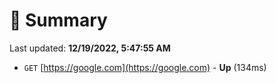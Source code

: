 # 📖 Summary
Last updated: **12/19/2022, 5:47:55 AM**

- `GET` [https://google.com](https://google.com) - **Up** (134ms)
